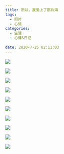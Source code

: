 ```yaml
---
title: 所以，我爱上了那片海
tags: 
  - 照片	
  - 心情
categories:
  - 生活
  - 心情&日记
  
date: 2020-7-25 02:11:03
---
```


![](1.jpg)

![](2.jpg)

![](4.jpg)

![](8.jpg)

![](5.jpg)

![](3.jpg)

![](6.jpg)

![](7.jpg)

![](9.jpg)


![](lyw2.jpg)

